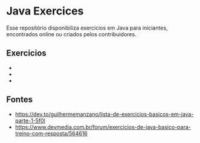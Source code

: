 # Java Exercices

Esse repositório disponibiliza exercicios em Java para iniciantes, encontrados online ou criados pelos contribuidores.

## Exercicios

-
-
-

## Fontes

- https://dev.to/guilhermemanzano/lista-de-exercicios-basicos-em-java-parte-1-5f0l
- https://www.devmedia.com.br/forum/exercicios-de-java-basico-para-treino-com-resposta/564616
